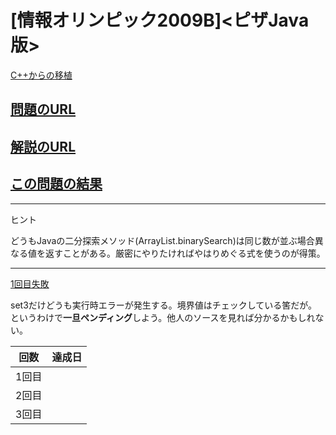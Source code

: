 # \[情報オリンピック2009B\]\<ピザJava版\>

[C++からの移植](https://github.com/happyhappyhappyhappy/sakura-cpp/tree/master/comp_pro/atcoder/joi2009ho_b)

## [問題のURL](https://atcoder.jp/contests/joi2009ho/tasks/joi2009ho_b)

## [解説のURL](https://drken1215.hatenablog.com/entry/2020/12/22/011600)

## [この問題の結果](https://atcoder.jp/contests/joi2009ho/submissions)

<!---- 「問題の結果の見方」
 PROBLEMS→問題番号一覧→回答者数→accepted＋言語をセレクトする 
 ---->

----
ヒント

どうもJavaの二分探索メソッド(ArrayList.binarySearch)は同じ数が並ぶ場合異なる値を返すことがある。厳密にやりたければやはりめぐる式を使うのが得策。

----

[1回目失敗](https://atcoder.jp/contests/joi2009ho/submissions/33532632)

set3だけどうも実行時エラーが発生する。境界値はチェックしている筈だが。
というわけで**一旦ペンディング**しよう。他人のソースを見れば分かるかもしれない。


| 回数 | 達成日 |
| --- | ----- |
| 1回目 |  |
| 2回目 |  |
| 3回目 |  |
